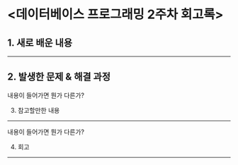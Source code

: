 <데이터베이스 프로그래밍 2주차 회고록>
=============================

## 1. 새로 배운 내용
----------------


## 2. 발생한 문제 & 해결 과정
내용이 들어가면 뭔가 다른가?

3. 참고할만한 내용
--------------
내용이 들어가면 뭔가 다른가?

4. 회고
------
